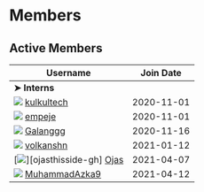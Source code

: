 # Members

## Active Members

|**Username**|**Join Date**|
|------------|-------------|
|**➤ Interns**||
|[![][kulkultech-img]][kulkultech-gh]&nbsp;[kulkultech](profiles/kulkultech.md)|2020-11-01|
|[![][empeje-img]][empeje-gh]&nbsp;[empeje](profiles/empeje.md)|2020-11-01|
|[![][galanggg-img]][galanggg-gh]&nbsp;[Galanggg](profiles/galanggg.md)|2020-11-16|
|[![][volkansahn-img]][volkansahn-gh]&nbsp;[volkanshn](profiles/volkansahn.md)|2021-01-12|
|[![][ojasthisside-img]][ojasthisside-gh]&nbsp;[Ojas](profiles/ojas.md)|2021-04-07|
|[![][MuhammadAzka9-img]][MuhammadAzka9-gh]&nbsp;[MuhammadAzka9](profiles/MuhammadAzka9.md)|2021-04-12|

<!---
Put images link below
-->
[kulkultech-img]: https://github.com/kulkultech.png?size=25
[empeje-img]: https://github.com/empeje.png?size=25
[galanggg-img]: https://github.com/galanggg.png?size=25
[volkansahn-img]:https://github.com/volkansahn.png?size=25
[ojasthisside-img]:https://github.com/ojasthisside.png?size=25
[MuhammadAzka9-img]:https://github.com/MuhammadAzka9.png?size=25

<!---
Put GitHub profiles link below
-->
[kulkultech-gh]: https://github.com/kulkultech
[empeje-gh]: https://github.com/empeje
[galanggg-gh]: https://github.com/galanggg
[volkansahn-gh]: https://github.com/volkansahn
[ojas-gh]: https://github.com/ojasthisside
[MuhammadAzka9-gh]: https://github.com/MuhammadAzka9


